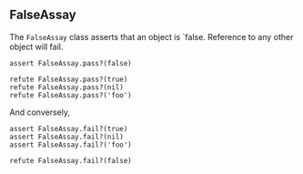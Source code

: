 ## FalseAssay

The `FalseAssay` class asserts that an object is `false.
Reference to any other object will fail.

    assert FalseAssay.pass?(false)

    refute FalseAssay.pass?(true)
    refute FalseAssay.pass?(nil)
    refute FalseAssay.pass?('foo')

And conversely,

    assert FalseAssay.fail?(true)
    assert FalseAssay.fail?(nil)
    assert FalseAssay.fail?('foo')

    refute FalseAssay.fail?(false)


